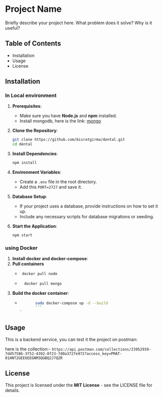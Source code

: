 # Project Name

Briefly describe your project here. What problem does it solve? Why is it useful?

## Table of Contents

- Installation
- Usage
- License

## Installation

### In Local environment

1. **Prerequisites**:

   - Make sure you have **Node.js** and **npm** installed.
   - Install mongodb, here is the link: [mongo](https://www.mongodb.com/docs/manual/installation/)

2. **Clone the Repository**:

   ```bash
   git clone https://github.com/bisratgirma/dental.git
   cd dental
   ```

3. **Install Dependencies**:

   ```bash
   npm install
   ```

4. **Environment Variables**:

   - Create a `.env` file in the root directory.
   - Add this `PORT=2727` and save it.

5. **Database Setup**:

   - If your project uses a database, provide instructions on how to set it up.
   - Include any necessary scripts for database migrations or seeding.

6. **Start the Application**:
   ```bash
   npm start
   ```

### using Docker

1. **Install docker and docker-compose**:
2. **Pull containers**
   - ```bash
      docker pull node
     ```
   - ```bash
       docker pull mongo
     ```
3. **Build the docker container**:
   - ````bash
            sudo docker-compose up -d --build
            ```
     `
     ````

## Usage

This is a backend service, you can test it the project on postman:

here is the collection:- `https://api.postman.com/collections/23952939-7dd57586-3f52-4392-8f23-7d0a372fe972?access_key=PMAT-01HNT2GEE6EEGNM3QGBQ2J7QZR`

## License

This project is licensed under the **MIT License** - see the LICENSE file for details.
